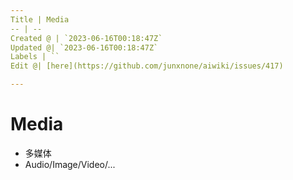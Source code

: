 ```yaml
---
Title | Media
-- | --
Created @ | `2023-06-16T00:18:47Z`
Updated @| `2023-06-16T00:18:47Z`
Labels | ``
Edit @| [here](https://github.com/junxnone/aiwiki/issues/417)

---
```

# Media
- 多媒体
- Audio/Image/Video/...
